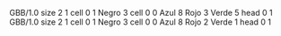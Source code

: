 <gs-board> GBB/1.0
size 2 1
cell 0 1 Negro 3
cell 0 0 Azul 8 Rojo 3 Verde 5 
head 0 1
 </gs-board>
<gs-board> GBB/1.0
size 2 1
cell 0 1 Negro 3
cell 0 0 Azul 8 Rojo 2 Verde 1
head 0 1
 </gs-board>